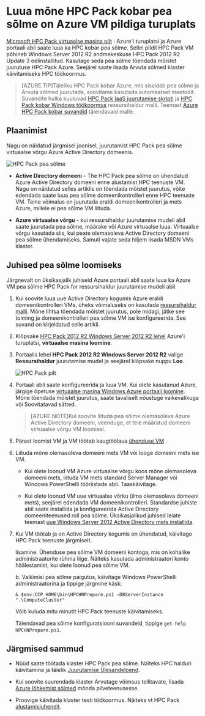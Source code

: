 <properties
 pageTitle="Luua mõne HPC Pack pea sõlme on Azure VM | Microsoft Azure'i"
 description="Saate teada, kuidas luua Microsoft HPC Pack pea sõlme on Azure VM Azure portaali ja ressursihaldur juurutamise mudeli abil."
 services="virtual-machines-windows"
 documentationCenter=""
 authors="dlepow"
 manager="timlt"
 editor=""
 tags="azure-resource-manager,hpc-pack"/>
<tags
ms.service="virtual-machines-windows"
 ms.devlang="na"
 ms.topic="article"
 ms.tgt_pltfrm="vm-windows"
 ms.workload="big-compute"
 ms.date="08/17/2016"
 ms.author="danlep"/>

# <a name="create-the-head-node-of-an-hpc-pack-cluster-in-an-azure-vm-with-a-marketplace-image"></a>Luua mõne HPC Pack kobar pea sõlme on Azure VM pildiga turuplats


[Microsoft HPC Pack virtuaalse masina pilt](https://azure.microsoft.com/marketplace/partners/microsoft/hpcpack2012r2onwindowsserver2012r2/) : Azure'i turuplatsi ja Azure portaali abil saate luua ka HPC kobar pea sõlme. Sellel pildil HPC Pack VM põhineb Windows Server 2012 R2 andmekeskuse HPC Pack 2012 R2 Update 3 eelinstallitud. Kasutage seda pea sõlme tõendada mõistet juurutuse HPC Pack Azure. Seejärel saate lisada Arvuta sõlmed klaster käivitamiseks HPC töökoormus.



>[AZURE.TIP]Täieliku HPC Pack kobar Azure, mis sisaldab pea sõlme ja Arvuta sõlmed juurutada, soovitame kasutada automaatset meetodit. Suvandite hulka kuuluvad [HPC Pack IaaS juurutamise skripti](virtual-machines-windows-classic-hpcpack-cluster-powershell-script.md) ja [HPC Pack kobar Windows töökoormus](https://azure.microsoft.com/marketplace/partners/microsofthpc/newclusterwindowscn/) ressursihaldur malli. Teemast [Azure HPC Pack kobar suvandid](virtual-machines-windows-hpcpack-cluster-options.md) täiendavaid malle. 


## <a name="planning-considerations"></a>Plaanimist

Nagu on näidatud järgmisel joonisel, juurutamist HPC Pack pea sõlme virtuaalse võrgu Azure Active Directory domeenis.

![HPC Pack pea sõlme][headnode]

* **Active Directory domeeni** - The HPC Pack pea sõlme on ühendatud Azure Active Directory domeeni enne alustamist HPC teenuste VM. Nagu on näidatud selles artiklis on tõendada mõistet juurutus, võite edendada saate luua pea sõlme domeenikontrolleri enne HPC teenuste VM. Teine võimalus on juurutada eraldi domeenikontrolleri ja mets Azure, millele ei pea sõlme VM liituda.

* **Azure virtuaalse võrgu** - kui ressursihaldur juurutamise mudeli abil saate juurutada pea sõlme, määrake või Azure virtuaalse luua. Virtuaalse võrgu kasutada siis, kui peate olemasoleva Active Directory domeeni pea sõlme ühendamiseks. Samuti vajate seda hiljem lisada MSDN VMs klaster.

    
## <a name="steps-to-create-the-head-node"></a>Juhised pea sõlme loomiseks

Järgnevalt on üksikasjalik juhiseid Azure portaali abil saate luua ka Azure VM pea sõlme HPC Pack for ressursihaldur juurutamise mudeli abil. 


1. Kui soovite luua uue Active Directory kogumis Azure eraldi domeenikontrolleri VMs, üheks võimaluseks on kasutada [ressursihaldur malli](https://azure.microsoft.com/documentation/templates/active-directory-new-domain-ha-2-dc/). Mõne lihtsa tõendada mõistet juurutus, pole midagi, jätke see toiming ja domeenikontrolleri pea sõlme VM ise konfigureerida. See suvand on kirjeldatud selle artikli.
    
2. Klõpsake [HPC Pack 2012 R2 Windows Server 2012 R2 lehel](https://azure.microsoft.com/marketplace/partners/microsoft/hpcpack2012r2onwindowsserver2012r2/) Azure'i turuplatsi, **virtuaalse masina loomine**. 

3. Portaalis lehel **HPC Pack 2012 R2 Windows Server 2012 R2** valige **Ressursihaldur** juurutamise mudel ja seejärel klõpsake nuppu **Loo**.

    ![HPC Pack pilt][marketplace]

4. Portaali abil saate konfigureerida ja luua VM. Kui olete kasutanud Azure, järgige õpetuse [virtuaalse masina Windows Azure portaali loomine](virtual-machines-windows-hero-tutorial.md). Mõne tõendada mõistet juurutus, saate tavaliselt nõustuge vaikevalikuga või Soovitatavad sätted.

    >[AZURE.NOTE]Kui soovite liituda pea sõlme olemasoleva Azure Active Directory domeeni, veenduge, et teie määratud domeeni virtuaalse võrgu VM loomisel.
       
4. Pärast loomist VM ja VM töötab kaugtöölaua [ühenduse VM](virtual-machines-windows-connect-logon.md) . 

5. Liituda mõne olemasoleva domeeni mets VM või looge domeeni mets ise VM.

    * Kui olete loonud VM Azure virtuaalse võrgu koos mõne olemasoleva domeeni mets, liituda VM mets standard Server Manager või Windows PowerShelli tööriistade abil. Taaskäivitage.

    * Kui olete loonud VM uue virtuaalse võrku (ilma olemasoleva domeeni mets), seejärel edendada VM domeenikontrolleri. Standardse juhiste abil saate installida ja konfigureerida Active Directory domeeniteenused roll pea sõlme. Üksikasjalikud juhised leiate teemast [uue Windows Server 2012 Active Directory mets installida](https://technet.microsoft.com/library/jj574166.aspx).

5. Kui VM töötab ja on Active Directory kogumis on ühendatud, käivitage HPC Pack teenuste järgmiselt.

    lisamine. Ühenduse pea sõlme VM domeeni kontoga, mis on kohalike administraatorite rühma liige. Näiteks kasutada administraatori konto häälestamist, kui olete loonud pea sõlme VM.

    b. Vaikimisi pea sõlme paigutus, käivitage Windows PowerShelli administraatorina ja tippige järgmine käsk:

    ```
    & $env:CCP_HOME\bin\HPCHNPrepare.ps1 –DBServerInstance ".\ComputeCluster"
    ```

    Võib kuluda mitu minutit HPC Pack teenuste käivitamiseks.

    Täiendavad pea sõlme konfiguratsiooni suvandeid, tippige `get-help HPCHNPrepare.ps1`.


## <a name="next-steps"></a>Järgmised sammud

* Nüüd saate töötada klaster HPC Pack pea sõlme. Näiteks HPC halduri käivitamine ja täielik [Juurutamise Ülesandeloend](https://technet.microsoft.com/library/jj884141.aspx).
* Kui soovite suurendada klaster Arvutage võimsus tellitavate, lisada [Azure lõhkemist sõlmed](virtual-machines-windows-classic-hpcpack-cluster-node-burst.md) mõnda pilveteenusesse. 

* Proovige käivitada klaster testi töökoormus. Näiteks vt HPC Pack [alustamisjuhendit](https://technet.microsoft.com/library/jj884144).

<!--Image references-->
[headnode]: ./media/virtual-machines-windows-hpcpack-cluster-headnode/headnode.png
[marketplace]: ./media/virtual-machines-windows-hpcpack-cluster-headnode/marketplace.png
